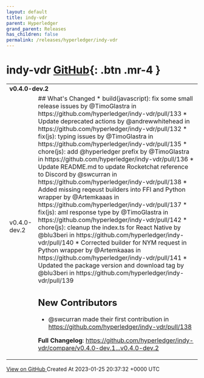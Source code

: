 ```yaml
---
layout: default
title: indy-vdr
parent: Hyperledger
grand_parent: Releases
has_children: false
permalink: /releases/hyperledger/indy-vdr
---
```


# indy-vdr <span class="fs-3 right-align">[GitHub](https://github.com/hyperledger/indy-vdr){: .btn .mr-4 }</span>


<div>
    <table>
        <tr>
            <td colspan="2">
                <b>
                    v0.4.0-dev.2
                </b>
            </td>
        </tr>
        <tr>
            <td>
                <span class="chip">
                    v0.4.0-dev.2
                </span>
            </td>
            <td>
                ## What's Changed
* build(javascript): fix some small release issues by @TimoGlastra in https://github.com/hyperledger/indy-vdr/pull/133
* Update deprecated actions by @andrewwhitehead in https://github.com/hyperledger/indy-vdr/pull/132
* fix(js): typing issues by @TimoGlastra in https://github.com/hyperledger/indy-vdr/pull/135
* chore(js): add @hyperledger prefix by @TimoGlastra in https://github.com/hyperledger/indy-vdr/pull/136
* Update README.md to update Rocketchat reference to Discord by @swcurran in https://github.com/hyperledger/indy-vdr/pull/138
* Added missing reqeust builders into FFI and Python wrapper by @Artemkaaas in https://github.com/hyperledger/indy-vdr/pull/137
* fix(js): aml response type by @TimoGlastra in https://github.com/hyperledger/indy-vdr/pull/142
* chore(js): cleanup the index.ts for React Native by @blu3beri in https://github.com/hyperledger/indy-vdr/pull/140
* Corrected builder for NYM request in Python wrapper by @Artemkaaas in https://github.com/hyperledger/indy-vdr/pull/141
* Updated the package version and download tag by @blu3beri in https://github.com/hyperledger/indy-vdr/pull/139

## New Contributors
* @swcurran made their first contribution in https://github.com/hyperledger/indy-vdr/pull/138

**Full Changelog**: https://github.com/hyperledger/indy-vdr/compare/v0.4.0-dev.1...v0.4.0-dev.2
            </td>
        </tr>
    </table>
    <a href="https://github.com/hyperledger/indy-vdr/releases/tag/v0.4.0-dev.2" class=".btn">
        View on GitHub
    </a>
    <span class="right-align">
        Created At 2023-01-25 20:37:32 +0000 UTC
    </span>
</div>

